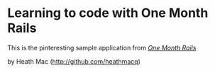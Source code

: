 # Learning to code with One Month Rails

This is the pinteresting sample application from
[*One Month Rails*](http://onemonthrails.com)

by Heath Mac (http://github.com/heathmacq)

